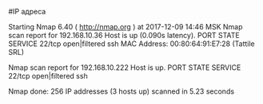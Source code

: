 #IP адреса <a name="99"></a>

Starting Nmap 6.40 ( http://nmap.org ) at 2017-12-09 14:46 MSK
Nmap scan report for 192.168.10.36
Host is up (0.090s latency).
PORT   STATE         SERVICE
22/tcp open|filtered ssh
MAC Address: 00:80:64:91:E7:28 (Tattile SRL)

Nmap scan report for 192.168.10.222
Host is up.
PORT   STATE         SERVICE
22/tcp open|filtered ssh

Nmap done: 256 IP addresses (3 hosts up) scanned in 5.23 seconds
